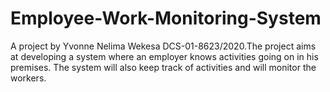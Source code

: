 # Employee-Work-Monitoring-System
A project by Yvonne Nelima Wekesa DCS-01-8623/2020.The project aims at developing a system where an employer knows activities going on in his premises. The system will also keep track of activities and will monitor the workers.  
